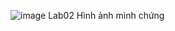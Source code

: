 ![image](https://github.com/user-attachments/assets/fdfcf84d-e8c4-4da2-991b-7b89a0bea8cf)
Lab02
Hình ảnh mình chứng


